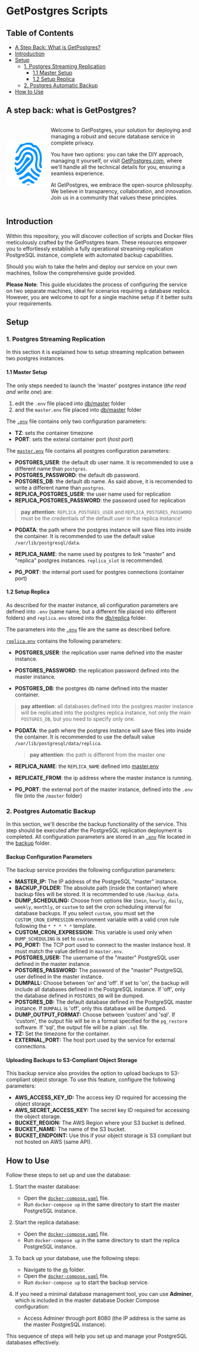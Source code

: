 # GetPostgres Scripts

## Table of Contents

- [A Step Back: What is GetPostgres?](#a-step-back-what-is-getpostgres)
- [Introduction](#introduction)
- [Setup](#setup)
  - [1. Postgres Streaming Replication](#1-postgres-streaming-replication)
    - [1.1 Master Setup](#11-master-setup)
    - [1.2 Setup Replica](#12-setup-replica)
  - [2. Postgres Automatic Backup](#2-postgres-automatic-backup)
- [How to Use](#how-to-use)

## A step back: what is GetPostgres?

<div style="display: flex; align-items: center;">
  <img src="assets/img/justmine-logo-colored.png" width="120" />
  <div>
    <p>Welcome to GetPostgres, your solution for deploying and managing a robust and secure database service in complete privacy.</p>
    <p>You have two options: you can take the DIY approach, managing it yourself, or visit <a href="https://getpostgres.com">GetPostgres.com</a>, where we'll handle all the technical details for you, ensuring a seamless experience.</p>
    <p>At GetPostgres, we embrace the open-source philosophy. We believe in transparency, collaboration, and innovation. Join us in a community that values these principles.</p>
  </div>
</div>

## Introduction

Within this repository, you will discover collection of scripts and Docker files meticulously crafted by the GetPostgres team. These resources empower you to effortlessly establish a fully operational streaming-replication PostgreSQL instance, complete with automated backup capabilities.

Should you wish to take the helm and deploy our service on your own machines, follow the comprehensive guide provided.

**Please Note**: This guide elucidates the process of configuring the service on two separate machines, ideal for scenarios requiring a database replica. However, you are welcome to opt for a single machine setup if it better suits your requirements.

## Setup

### 1. Postgres Streaming Replication

In this section it is explained how to setup streaming replication between two postgres instances.

#### 1.1 Master Setup

The only steps needed to launch the 'master' postgres instance (*the read and write one*) are:

1) edit the `.env` file placed into [db/master](/db/master/) folder
2) and the `master.env` file placed into [db/master](/db/master/) folder

The [`.env`](/db/master/.env) file contains only two configuration parameters:

- **TZ**: sets the container timezone
- **PORT**: sets the exteral container port (*host port*)

The [`master.env`](/db/master/master.env) file contains all postgres configuration parameters:

- **POSTGRES_USER**: the default db user name. It is recommended to use a different name than `postgres`.
- **POSTGRES_PASSWORD**: the default db password.
- **POSTGRES_DB**: the default db name. As said above, it is recomended to write a different name than `postgres`.
- **REPLICA_POSTGRES_USER**: the user name used for replication
- **REPLICA_POSTGRES_PASSWORD**: the password used for replication

 > **pay attention**: `REPLICA_POSTGRES_USER` and `REPLICA_POSTGRES_PASSWORD` must be the credentials of the default user in the replica instance!

- **PGDATA**: the path where the postgres instance will save files into inside the container. It is recommended to use the default value `/var/lib/postgresql/data`.

- **REPLICA_NAME**: the name used by postgres to link "master" and "replica" postgres instances. `replica_slot` is recommended.

- **PG_PORT**: the internal port used for postgres connections (container port)

#### 1.2 Setup Replica

As described for the master instance, all configuration parameters are defined into `.env` (same name, but a different file placed into different folders) and `replica.env` stored into the [db/replica](/db/replica/) folder.

The parameters into the [`.env`](/db/replica/.env) file are the same as described before.

[`replica.env`](/db/replica/replica.env) contains the following parameters:

- **POSTGRES_USER**: the replication user name defined into the master instance.

- **POSTGRES_PASSWORD**: the replication password defined into the master instance.

- **POSTGRES_DB**: the postgres db name defined into the master container.

 > **pay attention**: all databases defined into the postgres master instance will be replicated into the postgres replica instance, not only the main `POSTGRES_DB`, but you need to specify only one.

- **PGDATA**: the path where the postgres instance will save files into inside the container. It is recommended to use the default value `/var/lib/postgresql/data/replica`.

  > **pay attention**: the path is different from the master one

- **REPLICA_NAME**: the `REPLICA_NAME` defined into [master.env](/db/master/master.env)

- **REPLICATE_FROM**: the ip address where the master instance is running.

- **PG_PORT**: the external port of the master instance, defined into the `.env` file (into the `/master` folder)

### 2. Postgres Automatic Backup

In this section, we'll describe the backup functionality of the service. This step should be executed after the PostgreSQL replication deployment is completed. All configuration parameters are stored in an [`.env`](/backup/.env) file located in the [backup](/backup/) folder.

#### Backup Configuration Parameters

The backup service provides the following configuration parameters:

- **MASTER_IP:** The IP address of the PostgreSQL "master" instance.
- **BACKUP_FOLDER:** The absolute path (inside the container) where backup files will be stored. It is recommended to use `/backup_data`.
- **DUMP_SCHEDULING:** Choose from options like `15min`, `hourly`, `daily`, `weekly`, `monthly`, or `custom` to set the cron scheduling interval for database backups. If you select `custom`, you must set the `CUSTOM_CRON_EXPRESSION` environment variable with a valid cron rule following the `* * * * *` template.
- **CUSTOM_CRON_EXPRESSION:** This variable is used only when `DUMP_SCHEDULING` is set to `custom`.
- **PG_PORT:** The TCP port used to connect to the master instance host. It must match the value defined in `master.env`.
- **POSTGRES_USER:** The username of the "master" PostgreSQL user defined in the master instance.
- **POSTGRES_PASSWORD:** The password of the "master" PostgreSQL user defined in the master instance.
- **DUMPALL:** Choose between 'on' and 'off'. If set to 'on', the backup will include all databases defined in the PostgreSQL instance. If 'off', only the database defined in `POSTGRES_DB` will be dumped.
- **POSTGRES_DB:** The default database defined in the PostgreSQL master instance. If `DUMPALL` is 'off', only this database will be dumped.
- **DUMP_OUTPUT_FORMAT:** Choose between 'custom' and 'sql'. If 'custom', the output file will be in a format specified for the `pg_restore` software. If 'sql', the output file will be a plain `.sql` file.
- **TZ:** Set the timezone for the container.
- **EXTERNAL_PORT:** The host port used by the service for external connections.

#### Uploading Backups to S3-Compliant Object Storage

This backup service also provides the option to upload backups to S3-compliant object storage. To use this feature, configure the following parameters:

- **AWS_ACCESS_KEY_ID:** The access key ID required for accessing the object storage.
- **AWS_SECRET_ACCESS_KEY:** The secret key ID required for accessing the object storage.
- **BUCKET_REGION:** The AWS Region where your S3 bucket is defined.
- **BUCKET_NAME:** The name of the S3 bucket.
- **BUCKET_ENDPOINT:** Use this if your object storage is S3 compliant but not hosted on AWS (same API).

## How to Use

Follow these steps to set up and use the database:

1. Start the master database:
    - Open the [`docker-compose.yaml`](/db/master/docker-compose.yaml) file.
    - Run `docker-compose up` in the same directory to start the master PostgreSQL instance.

2. Start the replica database:
    - Open the [`docker-compose.yaml`](/db/replica/docker-compose.yaml) file.
    - Run `docker-compose up` in the same directory to start the replica PostgreSQL instance.

3. To back up your database, use the following steps:
    - Navigate to the [`db`](/db) folder.
    - Open the [`docker-compose.yaml`](/backup/docker-compose.yaml) file.
    - Run `docker-compose up` to start the backup service.

4. If you need a minimal database management tool, you can use **Adminer**, which is included in the master database Docker Compose configuration:
    - Access Adminer through port 8080 (the IP address is the same as the master PostgreSQL instance).

This sequence of steps will help you set up and manage your PostgreSQL databases effectively.
